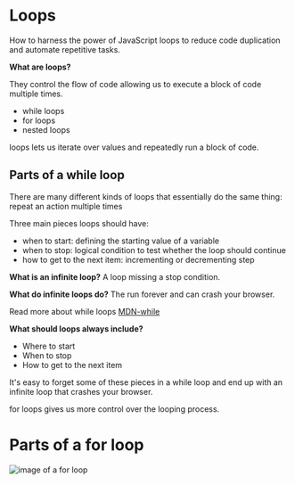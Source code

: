# Loops

How to harness the power of JavaScript loops to reduce code duplication and automate repetitive tasks.

**What are loops?**

They control the flow of code allowing us to execute a block of code multiple times.

- while loops
- for loops
- nested loops

loops lets us iterate over values and repeatedly run a block of code.

## Parts of a while loop

There are many different kinds of loops that essentially do the same thing: repeat an action multiple times

Three main pieces loops should have:
- when to start: defining the starting value of a variable 
- when to stop: logical condition to test whether the loop should continue
- how to get to the next item: incrementing or decrementing step

**What is an infinite loop?**
A loop missing a stop condition.

**What do infinite loops do?**
The run forever and can crash your browser.

Read more about while loops [MDN-while](https://developer.mozilla.org/en-US/docs/Web/JavaScript/Reference/Statements/while)


**What should loops always include?**
- Where to start
- When to stop
- How to get to the next item

It's easy to forget some of these pieces in a while loop and end up with an infinite loop that crashes your browser.

for loops gives us more control over the looping process. 

# Parts of a for loop
<img src="for-loop.png" alt="image of a for loop">
